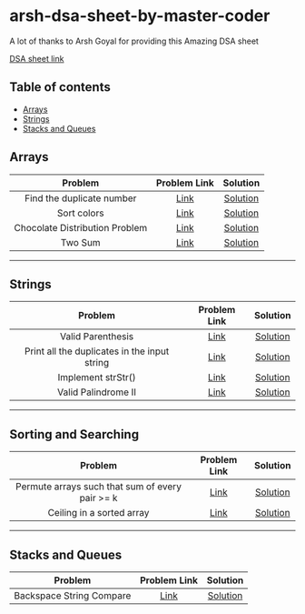 # arsh-dsa-sheet-by-master-coder

<!-- Arsh goyal dsa sheet solutions by master coder -->

A lot of thanks to Arsh Goyal for providing this Amazing DSA sheet

[DSA sheet link](https://docs.google.com/spreadsheets/d/1MGVBJ8HkRbCnU6EQASjJKCqQE8BWng4qgL0n3vCVOxE/edit#gid=0)

## Table of contents

-   [Arrays](#arrays)
-   [Strings](#strings)
-   [Stacks and Queues](#stacks-and-queues)

## Arrays

|            Problem             |                                        Problem Link                                        |                                                           Solution                                                           |
| :----------------------------: | :----------------------------------------------------------------------------------------: | :--------------------------------------------------------------------------------------------------------------------------: |
|   Find the duplicate number    |              [Link](https://leetcode.com/problems/find-the-duplicate-number/)              |    [Solution](https://github.com/master-coding/arsh-dsa-sheet-by-master-coder/blob/main/Arrays/findTheDuplicateNumber.md)    |
|          Sort colors           |                     [Link](https://leetcode.com/problems/sort-colors/)                     |          [Solution](https://github.com/master-coding/arsh-dsa-sheet-by-master-coder/blob/main/Arrays/sortColors.md)          |
| Chocolate Distribution Problem | [Link](https://practice.geeksforgeeks.org/problems/chocolate-distribution-problem3825/1/#) | [Solution](https://github.com/master-coding/arsh-dsa-sheet-by-master-coder/blob/main/Arrays/chocolateDistributionProblem.md) |
|            Two Sum             |                       [Link](https://leetcode.com/problems/two-sum/)                       |            [Solution](https://github.com/master-coding/arsh-dsa-sheet-by-master-coder/blob/main/Arrays/twoSum.md)            |

---

## Strings

|                   Problem                    |                                    Problem Link                                     |                                                      Solution                                                      |
| :------------------------------------------: | :---------------------------------------------------------------------------------: | :----------------------------------------------------------------------------------------------------------------: |
|              Valid Parenthesis               |              [Link](https://leetcode.com/problems/valid-parentheses/)               | [Solution](https://github.com/master-coding/arsh-dsa-sheet-by-master-coder/blob/main/Strings/validParentheses.md)  |
| Print all the duplicates in the input string | [Link](https://www.geeksforgeeks.org/print-all-the-duplicates-in-the-input-string/) |  [Solution](https://github.com/master-coding/arsh-dsa-sheet-by-master-coder/blob/main/Strings/printDuplicates.md)  |
|              Implement strStr()              |               [Link](https://leetcode.com/problems/implement-strstr/)               |  [Solution](https://github.com/master-coding/arsh-dsa-sheet-by-master-coder/blob/main/Strings/implementstrstr.md)  |
|             Valid Palindrome II              |             [Link](https://leetcode.com/problems/valid-palindrome-ii/)              | [Solution](https://github.com/master-coding/arsh-dsa-sheet-by-master-coder/blob/main/Strings/validPalindromeII.md) |

---

## Sorting and Searching

|                     Problem                     |                                       Problem Link                                       |                                                             Solution                                                             |
| :---------------------------------------------: | :--------------------------------------------------------------------------------------: | :------------------------------------------------------------------------------------------------------------------------------: |
| Permute arrays such that sum of every pair >= k | [Link](https://www.geeksforgeeks.org/permute-two-arrays-sum-every-pair-greater-equal-k/) | [Solution](https://github.com/master-coding/arsh-dsa-sheet-by-master-coder/blob/main/Searching%20and%20Sorting/permuteArrays.md) |
| Ceiling in a sorted array | [Link](https://www.geeksforgeeks.org/ceiling-in-a-sorted-array/) | [Solution](https://github.com/master-coding/arsh-dsa-sheet-by-master-coder/blob/main/Searching%20and%20Sorting/ceilInSortedArray.md) |

---

## Stacks and Queues

|         Problem          |                          Problem Link                           |                                                               Solution                                                                |
| :----------------------: | :-------------------------------------------------------------: | :-----------------------------------------------------------------------------------------------------------------------------------: |
| Backspace String Compare | [Link](https://leetcode.com/problems/backspace-string-compare/) | [Solution](https://github.com/master-coding/arsh-dsa-sheet-by-master-coder/blob/main/Stacks%20and%20Queues/backspaceStringCompare.md) |
